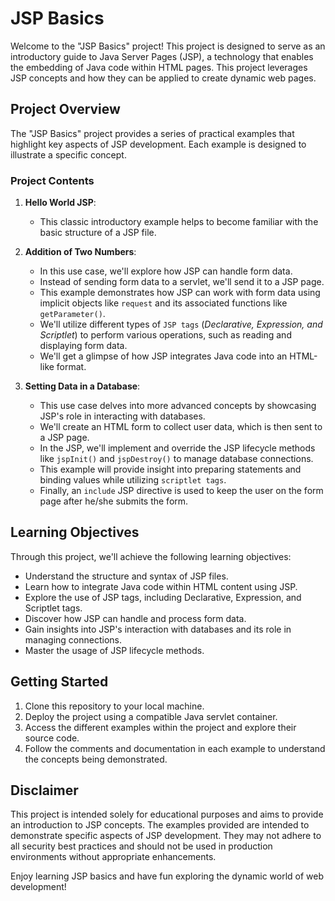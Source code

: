 # JSP Basics

Welcome to the "JSP Basics" project! This project is designed to serve as an introductory guide to Java Server Pages (JSP), 
a technology that enables the embedding of Java code within HTML pages. This project leverages JSP concepts and how they can
be applied to create dynamic web pages.

## Project Overview

The "JSP Basics" project provides a series of practical examples that highlight key aspects of JSP development. Each example
is designed to illustrate a specific concept.

### Project Contents

1. **Hello World JSP**:
   - This classic introductory example helps to become familiar with the basic structure of a JSP file. 

2. **Addition of Two Numbers**:
   - In this use case, we'll explore how JSP can handle form data.
   - Instead of sending form data to a servlet, we'll send it to a JSP page.
   - This example demonstrates how JSP can work with form data using implicit objects like `request` and its associated
     functions like `getParameter()`.
   - We'll utilize different types of `JSP tags` (<i>Declarative, Expression, and Scriptlet</i>) to perform various operations,
      such as reading and displaying form data.
   - We'll get a glimpse of how JSP integrates Java code into an HTML-like format.

3. **Setting Data in a Database**:
   - This use case delves into more advanced concepts by showcasing JSP's role in interacting with databases.
   - We'll create an HTML form to collect user data, which is then sent to a JSP page.
   - In the JSP, we'll implement and override the JSP lifecycle methods like `jspInit()` and `jspDestroy()` to manage database
      connections.
   - This example will provide insight into preparing statements and binding values while utilizing `scriptlet tags`.
   - Finally, an `include` JSP directive is used to keep the user on the form page after he/she submits the form.

## Learning Objectives

Through this project, we'll achieve the following learning objectives:

- Understand the structure and syntax of JSP files.
- Learn how to integrate Java code within HTML content using JSP.
- Explore the use of JSP tags, including Declarative, Expression, and Scriptlet tags.
- Discover how JSP can handle and process form data.
- Gain insights into JSP's interaction with databases and its role in managing connections.
- Master the usage of JSP lifecycle methods.

## Getting Started

1. Clone this repository to your local machine.
2. Deploy the project using a compatible Java servlet container.
3. Access the different examples within the project and explore their source code.
4. Follow the comments and documentation in each example to understand the concepts being demonstrated.

## Disclaimer

This project is intended solely for educational purposes and aims to provide an introduction to JSP concepts. The examples 
provided are intended to demonstrate specific aspects of JSP development. They may not adhere to all security best practices
and should not be used in production environments without appropriate enhancements.

 Enjoy learning JSP basics and have fun exploring the dynamic world of web development!
